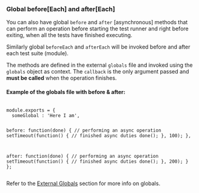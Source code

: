### Global before[Each] and after[Each]

You can also have global `before` and `after` [asynchronous] methods that can perform an operation before starting the test runner and right before exiting, when all the tests have finished executing.

Similarly global `beforeEach` and `afterEach` will be invoked before and after each test suite (module).

The methods are defined in the external `globals` file and invoked using the `globals` object as context. The `callback` is the only argument passed and **must be called** when the operation finishes.

#### Example of the globals file with before & after:

<div class="sample-test">
<pre><code class="language-javascript">
module.exports = {
  someGlobal : 'Here I am',

  before: function(done) {
    // performing an async operation
    setTimeout(function() {
      // finished async duties
      done();
    }, 100);
  },

  after: function(done) {
    // performing an async operation
    setTimeout(function() {
      // finished async duties
      done();
    }, 200);
  }
};</code></pre>
</div>

Refer to the [External Globals](#config-external-globals) section for more info on globals.